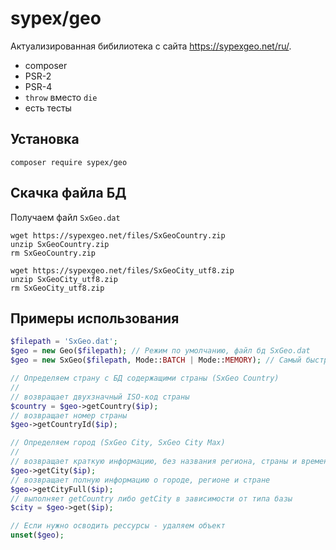 # sypex/geo

Актуализированная бибилиотека с сайта <https://sypexgeo.net/ru/>.

- composer
- PSR-2
- PSR-4
- `throw` вместо `die`
- есть тесты

## Установка

```
composer require sypex/geo
```

## Скачка файла БД

Получаем файл `SxGeo.dat`
```shell
wget https://sypexgeo.net/files/SxGeoCountry.zip
unzip SxGeoCountry.zip
rm SxGeoCountry.zip

wget https://sypexgeo.net/files/SxGeoCity_utf8.zip
unzip SxGeoCity_utf8.zip
rm SxGeoCity_utf8.zip
```

## Примеры использования

```php
$filepath = 'SxGeo.dat';
$geo = new Geo($filepath); // Режим по умолчанию, файл бд SxGeo.dat
$geo = new SxGeo($filepath, Mode::BATCH | Mode::MEMORY); // Самый быстрый режим пакетной обработки

// Определяем страну c БД содержащими страны (SxGeo Country)
//
// возвращает двухзначный ISO-код страны
$country = $geo->getCountry($ip);
// возвращает номер страны
$geo->getCountryId($ip);

// Определяем город (SxGeo City, SxGeo City Max)
//
// возвращает краткую информацию, без названия региона, страны и временной зоны
$geo->getCity($ip);
// возвращает полную информацию о городе, регионе и стране
$geo->getCityFull($ip);
// выполняет getCountry либо getCity в зависимости от типа базы
$city = $geo->get($ip);

// Если нужно осводить рессурсы - удаляем объект
unset($geo);
```
